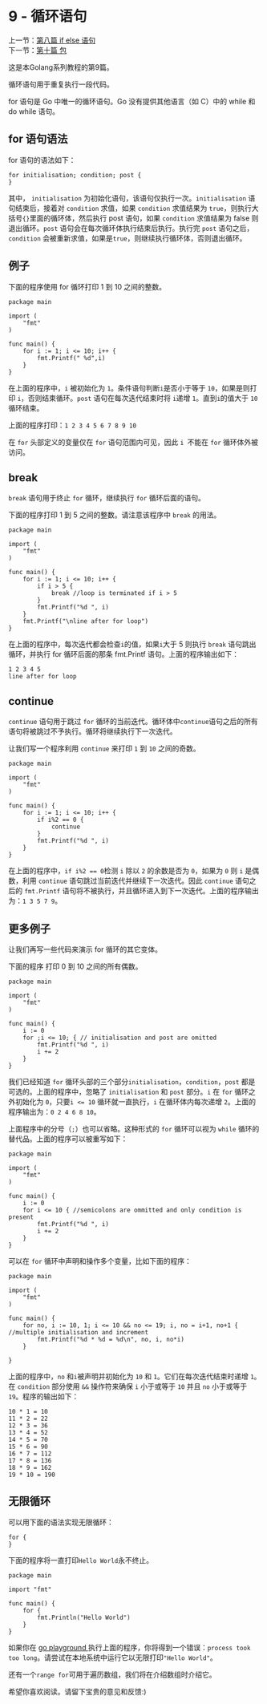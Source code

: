 9 - 循环语句  
========================

上一节：[第八篇 if else 语句](/docs/golang_tutoria_08.md)   
下一节：[第十篇 包](/docs/golang_tutoria_10.md)  

这是本Golang系列教程的第9篇。  

循环语句用于重复执行一段代码。  

for 语句是 Go 中唯一的循环语句。Go 没有提供其他语言（如 C）中的 while 和 do while 语句。  

## for 语句语法  

for 语句的语法如下：  

```golang
for initialisation; condition; post {  
}
```

其中， `initialisation` 为初始化语句，该语句仅执行一次。`initialisation` 语句结束后，接着对 `condition` 求值，如果 `condition` 求值结果为 `true`，则执行大括号` {} `里面的循环体，然后执行 post 语句，如果 `condition` 求值结果为 false 则退出循环。`post` 语句会在每次循环体执行结束后执行。执行完 `post` 语句之后，`condition` 会被重新求值，如果是`true`，则继续执行循环体，否则退出循环。  

## 例子  

下面的程序使用 for 循环打印 1 到 10 之间的整数。  

```golang
package main

import (  
    "fmt"
)

func main() {  
    for i := 1; i <= 10; i++ {
        fmt.Printf(" %d",i)
    }
}
```

在上面的程序中，`i` 被初始化为 `1`。条件语句判断` i `是否小于等于 `10`，如果是则打印 `i`，否则结束循环。`post` 语句在每次迭代结束时将 `i`递增 `1`。直到`i`的值大于 `10` 循环结束。  

上面的程序打印：`1 2 3 4 5 6 7 8 9 10`  

在 `for` 头部定义的变量仅在 `for` 语句范围内可见，因此 `i `不能在 `for` 循环体外被访问。  

## break  

`break` 语句用于终止 `for` 循环，继续执行 `for` 循环后面的语句。  

下面的程序打印 1 到 5 之间的整数。请注意该程序中 `break` 的用法。  

```golang
package main

import (  
    "fmt"
)

func main() {  
    for i := 1; i <= 10; i++ {
        if i > 5 {
            break //loop is terminated if i > 5
        }
        fmt.Printf("%d ", i)
    }
    fmt.Printf("\nline after for loop")
}
```

在上面的程序中，每次迭代都会检查`i`的值，如果`i`大于 5 则执行 `break` 语句跳出循环，并执行 for 循环后面的那条 fmt.Printf 语句。上面的程序输出如下：  

```golang
1 2 3 4 5  
line after for loop  
```

## continue  

`continue` 语句用于跳过 `for` 循环的当前迭代。循环体中`continue`语句之后的所有语句将被跳过不予执行。循环将继续执行下一次迭代。  

让我们写一个程序利用 `continue` 来打印 `1` 到 `10` 之间的奇数。  

```golang
package main

import (  
    "fmt"
)

func main() {  
    for i := 1; i <= 10; i++ {
        if i%2 == 0 {
            continue
        }
        fmt.Printf("%d ", i)
    }
}
```

在上面的程序中，`if i%2 == 0`检测 `i` 除以 `2` 的余数是否为 `0`，如果为 `0` 则 `i` 是偶数，利用 `continue` 语句跳过当前迭代并继续下一次迭代。因此 `continue` 语句之后的 `fmt.Printf` 语句将不被执行，并且循环进入到下一次迭代。上面的程序输出为：`1 3 5 7 9`。  

## 更多例子  

让我们再写一些代码来演示 for 循环的其它变体。  

下面的程序 打印 0 到 10 之间的所有偶数。  

```golang
package main

import (  
    "fmt"
)

func main() {  
    i := 0
    for ;i <= 10; { // initialisation and post are omitted
        fmt.Printf("%d ", i)
        i += 2
    }
}
```

我们已经知道 `for` 循环头部的三个部分`initialisation`，`condition`，`post` 都是可选的。上面的程序中，忽略了 `initialisation` 和 `post` 部分。`i` 在 `for` 循环之外初始化为 `0`，只要`i <= 10` 循环就一直执行，`i` 在循环体内每次递增 `2`。上面的程序输出为：`0 2 4 6 8 10`。  

上面程序中的分号（`;`）也可以省略。这种形式的 `for` 循环可以视为 `while` 循环的替代品。上面的程序可以被重写如下：   

```golang
package main

import (  
    "fmt"
)

func main() {  
    i := 0
    for i <= 10 { //semicolons are ommitted and only condition is present
        fmt.Printf("%d ", i)
        i += 2
    }
}
```

可以在 `for` 循环中声明和操作多个变量，比如下面的程序：  

```golang
package main

import (  
    "fmt"
)

func main() {  
    for no, i := 10, 1; i <= 10 && no <= 19; i, no = i+1, no+1 { //multiple initialisation and increment
        fmt.Printf("%d * %d = %d\n", no, i, no*i)
    }

}
```

上面的程序中，`no` 和` i `被声明并初始化为 `10` 和 `1`。它们在每次迭代结束时递增 `1`。在 `condition` 部分使用 `&&` 操作符来确保 `i` 小于或等于 `10` 并且 `no` 小于或等于 `19`。程序的输出如下：  

```golang
10 * 1 = 10  
11 * 2 = 22  
12 * 3 = 36  
13 * 4 = 52  
14 * 5 = 70  
15 * 6 = 90  
16 * 7 = 112  
17 * 8 = 136  
18 * 9 = 162  
19 * 10 = 190 
```

## 无限循环  

可以用下面的语法实现无限循环：  

```golang
for {  
}
```

下面的程序将一直打印` Hello World `永不终止。  

```golang
package main

import "fmt"

func main() {  
    for {
        fmt.Println("Hello World")
    }
}
```

如果你在 [go playground ](https://play.golang.org/p/kYQZw1AWT4)执行上面的程序，你将得到一个错误：`process took too long`。请尝试在本地系统中运行它以无限打印`"Hello World"`。  

还有一个` range for `可用于遍历数组，我们将在介绍数组时介绍它。  

希望你喜欢阅读。请留下宝贵的意见和反馈:)  